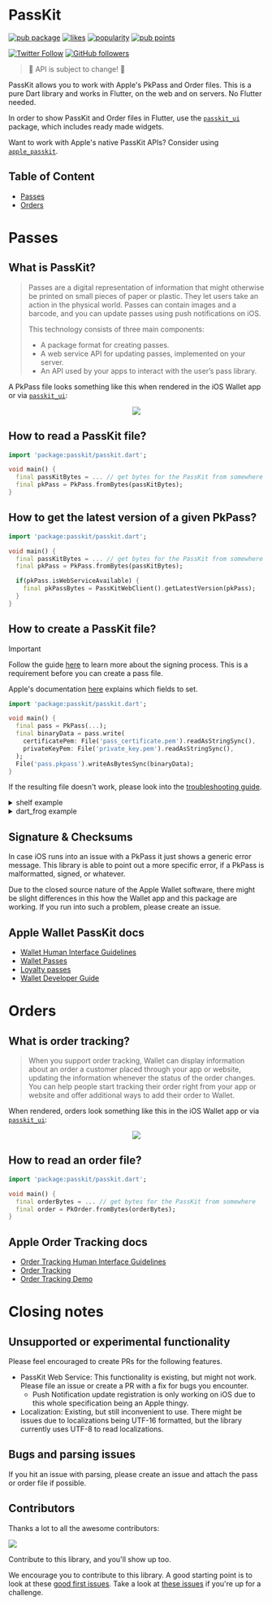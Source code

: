 # PassKit

[![pub package](https://img.shields.io/pub/v/passkit.svg)](https://pub.dev/packages/passkit)
[![likes](https://img.shields.io/pub/likes/passkit)](https://pub.dev/packages/passkit/score)
[![popularity](https://img.shields.io/pub/popularity/passkit)](https://pub.dev/packages/passkit/score)
[![pub points](https://img.shields.io/pub/points/passkit)](https://pub.dev/packages/passkit/score)


[![Twitter Follow](https://img.shields.io/twitter/follow/ue_man?style=social)](https://twitter.com/ue_man)
[![GitHub followers](https://img.shields.io/github/followers/ueman?style=social)](https://github.com/ueman)

> 🚧 API is subject to change! 🚧

PassKit allows you to work with Apple's PkPass and Order files. This is a pure Dart library and works in Flutter, on the web and on servers. No Flutter needed.

In order to show PassKit and Order files in Flutter, use the [`passkit_ui`](https://pub.dev/packages/passkit_ui) package, which includes ready made widgets.

Want to work with Apple's native PassKit APIs? Consider using [`apple_passkit`](https://pub.dev/packages/apple_passkit).

## Table of Content

- [Passes](#passes)
- [Orders](#orders)

# Passes

## What is PassKit?

> Passes are a digital representation of information that might otherwise be printed on small pieces of paper or plastic. They let users take an action in the physical world. Passes can contain images and a barcode, and you can update passes using push notifications on iOS.
>
> This technology consists of three main components:
> - A package format for creating passes.
> - A web service API for updating passes, implemented on your server.
> - An API used by your apps to interact with the user’s pass library.

A PkPass file looks something like this when rendered in the iOS  Wallet app or via [`passkit_ui`](https://pub.dev/packages/passkit_ui):

<p align="center">
  <img src="https://raw.githubusercontent.com/ueman/passkit/master/passkit/assets/boarding_pass.webp"/>
</p>

## How to read a PassKit file?

```dart
import 'package:passkit/passkit.dart';

void main() {
  final passKitBytes = ... // get bytes for the PassKit from somewhere
  final pkPass = PkPass.fromBytes(passKitBytes);
}
```

## How to get the latest version of a given PkPass?

```dart
import 'package:passkit/passkit.dart';

void main() {
  final passKitBytes = ... // get bytes for the PassKit from somewhere
  final pkPass = PkPass.fromBytes(passKitBytes);

  if(pkPass.isWebServiceAvailable) {
    final pkPassBytes = PassKitWebClient().getLatestVersion(pkPass);
  }
}
```

## How to create a PassKit file?

> [!IMPORTANT]
> Follow the guide [here](https://github.com/ueman/passkit/blob/master/passkit/SIGNING.md) to learn more about the signing process. This is a requirement before you can create a pass file.
>
> Apple's documentation [here](https://developer.apple.com/library/archive/documentation/UserExperience/Conceptual/PassKit_PG/Creating.html) explains which fields to set.

```dart
import 'package:passkit/passkit.dart';

void main() {
  final pass = PkPass(...);
  final binaryData = pass.write(
    certificatePem: File('pass_certificate.pem').readAsStringSync(),
    privateKeyPem: File('private_key.pem').readAsStringSync(),
  );
  File('pass.pkpass').writeAsBytesSync(binaryData);
}
```

If the resulting file doesn't work, please look into the [troubleshooting guide](https://github.com/ueman/passkit/blob/master/passkit/TROUBLESHOOTING.md).

<details>
  <summary>shelf example</summary>

A Hello World like example with shelf looks something like this:

```dart
import 'package:shelf/shelf.dart';
import 'package:passkit/passkit.dart';

Response onRequest(Request request) {
  final pkPass = PkPass(...);
  final bytes = pkPass.write(
    certificatePem: File('passcertificate.pem').readAsStringSync(),
    privateKeyPem: File('passwordless_key.pem').readAsStringSync(),
  );

  return Response.ok(
    bytes,
    headers: {
      'Content-type': 'application/vnd.apple.pkpass',
      'Content-disposition': 'attachment; filename=pass.pkpass',
    },
  );
}
```

</details>

<details>
  <summary>dart_frog example</summary>

A Hello World like example with dart_frog looks something like this:

```dart
import 'package:dart_frog/dart_frog.dart';
import 'package:passkit/passkit.dart';

Response onRequest(RequestContext context) {
  final pkPass = PkPass(...);
  final bytes = pkPass.write(
    certificatePem: File('passcertificate.pem').readAsStringSync(),
    privateKeyPem: File('passwordless_key.pem').readAsStringSync(),
  );

  return Response.bytes(
    body: bytes,
    headers: {
      'Content-type': 'application/vnd.apple.pkpass',
      'Content-disposition': 'attachment; filename=pass.pkpass',
    },
  );
}
```

</details>

## Signature & Checksums

In case iOS runs into an issue with a PkPass it just shows a generic error message. This library is able to point out a more specific error, if a PkPass is malformatted, signed, or whatever.

Due to the closed source nature of the Apple Wallet software, there might be slight differences in this how the Wallet app and this package are working. If you run into such a problem, please create an issue.

## Apple Wallet PassKit docs

- [Wallet Human Interface Guidelines](https://developer.apple.com/design/human-interface-guidelines/wallet)
- [Wallet Passes](https://developer.apple.com/documentation/walletpasses/)
- [Loyalty passes](https://developer.apple.com/wallet/loyalty-passes/)
- [Wallet Developer Guide](https://developer.apple.com/library/archive/documentation/UserExperience/Conceptual/PassKit_PG/index.html#//apple_ref/doc/uid/TP40012195-CH1-SW1)

# Orders

## What is order tracking?

> When you support order tracking, Wallet can display information about an order a customer placed through your app or website, updating the information whenever the status of the order changes. You can help people start tracking their order right from your app or website and offer additional ways to add their order to Wallet.

When rendered, orders look something like this in the iOS Wallet app or via [`passkit_ui`](https://pub.dev/packages/passkit_ui):

<p align="center">
  <img src="https://raw.githubusercontent.com/ueman/passkit/master/passkit/assets/order_tracking.png"/>
</p>

## How to read an order file?

```dart
import 'package:passkit/passkit.dart';

void main() {
  final orderBytes = ... // get bytes for the PassKit from somewhere
  final order = PkOrder.fromBytes(orderBytes);
}
```

## Apple Order Tracking docs

- [Order Tracking Human Interface Guidelines](https://developer.apple.com/design/human-interface-guidelines/wallet#Order-tracking)
- [Order Tracking](https://developer.apple.com/documentation/walletorders)
- [Order Tracking Demo](https://applepaydemo.apple.com/order-tracking)

# Closing notes

## Unsupported or experimental functionality

Please feel encouraged to create PRs for the following features.

- PassKit Web Service: This functionality is existing, but might not work. Please file an issue or create a PR with a fix for bugs you encounter.
  - Push Notification update registration is only working on iOS due to this whole specification being an Apple thingy.
- Localization: Existing, but still inconvenient to use. There might be issues due to localizations being UTF-16 formatted, but the library currently uses UTF-8 to read localizations.

## Bugs and parsing issues

If you hit an issue with parsing, please create an issue and attach the pass or order file if possible.

## Contributors

Thanks a lot to all the awesome contributors:

<a href="https://github.com/ueman/passkit/graphs/contributors">
  <img src="https://contrib.rocks/image?repo=ueman/passkit" />
</a>

Contribute to this library, and you'll show up too.

We encourage you to contribute to this library.
A good starting point is to look at these [good first issues](https://github.com/ueman/passkit/issues?q=is%3Aopen+is%3Aissue+label%3A%22package%3A+passkit%22+label%3A%22good+first+issue%22). Take a look at [these issues](https://github.com/ueman/passkit/issues?q=is%3Aopen+is%3Aissue+label%3A%22package%3A+passkit%22)
if you're up for a challenge.
